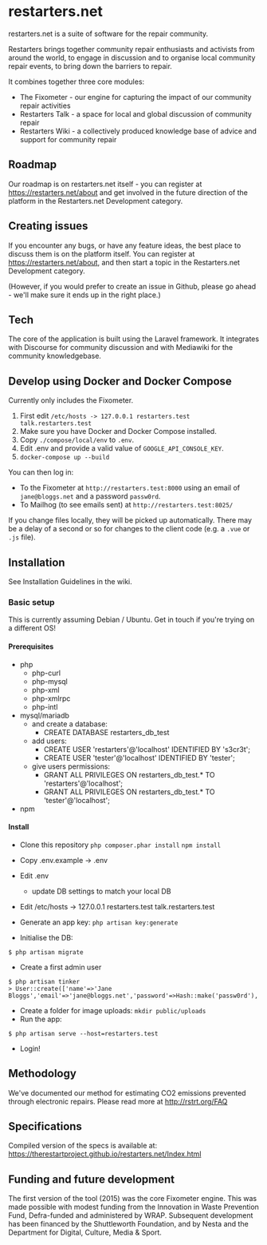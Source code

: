 # restarters.net

restarters.net is a suite of software for the repair community.

Restarters brings together community repair enthusiasts and activists from
around the world, to engage in discussion and to organise local community repair
events, to bring down the barriers to repair.

It combines together three core modules: 

* The Fixometer - our engine for capturing the impact of our community repair
  activities
* Restarters Talk - a space for local and global discussion of community repair
* Restarters Wiki - a collectively produced knowledge base of advice and support
  for community repair

## Roadmap

Our roadmap is on restarters.net itself - you can register at
https://restarters.net/about and get involved in the future direction of the
platform in the Restarters.net Development category.

## Creating issues

If you encounter any bugs, or have any feature ideas, the best place to discuss
them is on the platform itself. You can register at
https://restarters.net/about, and then start a topic in the Restarters.net
Development category.

(However, if you would prefer to create an issue in Github, please go ahead -
we'll make sure it ends up in the right place.)

## Tech

The core of the application is built using the Laravel framework. It integrates
with Discourse for community discussion and with Mediawiki for the community
knowledgebase.

## Develop using Docker and Docker Compose

Currently only includes the Fixometer.

1. First edit `/etc/hosts -> 127.0.0.1 restarters.test talk.restarters.test`
2. Make sure you have Docker and Docker Compose installed.
3. Copy `./compose/local/env` to `.env`.  
4. Edit .env and provide a valid value of `GOOGLE_API_CONSOLE_KEY`. 
5. `docker-compose up --build`

You can then log in:
- To the Fixometer at `http://restarters.test:8000` using an email of `jane@bloggs.net` and a password `passw0rd`.
- To Mailhog (to see emails sent) at `http://restarters.test:8025/`

If you change files locally, they will be picked up automatically.  There may be a delay of a second or so for changes to the client code (e.g. a `.vue` or `.js` file).

## Installation

See Installation Guidelines in the wiki.

### Basic setup

This is currently assuming Debian / Ubuntu. Get in touch if you're trying on a different OS!

#### Prerequisites

- php
  - php-curl
  - php-mysql
  - php-xml
  - php-xmlrpc
  - php-intl
- mysql/mariadb
  - and create a database:
    - CREATE DATABASE restarters_db_test
  - add users:
    - CREATE USER 'restarters'@'localhost' IDENTIFIED BY 's3cr3t'; 
    - CREATE USER 'tester'@'localhost' IDENTIFIED BY 'tester';
  - give users permissions:
    - GRANT ALL PRIVILEGES ON restarters_db_test.* TO 'restarters'@'localhost';
    - GRANT ALL PRIVILEGES ON restarters_db_test.* TO 'tester'@'localhost';
- npm

#### Install

- Clone this repository
`php composer.phar install`
`npm install`
- Copy .env.example -> .env
- Edit .env
  - update DB settings to match your local DB
- Edit /etc/hosts -> 127.0.0.1 restarters.test talk.restarters.test

- Generate an app key: `php artisan key:generate`

- Initialise the DB:

```
$ php artisan migrate
```

- Create a first admin user

```
$ php artisan tinker
> User::create(['name'=>'Jane Bloggs','email'=>'jane@bloggs.net','password'=>Hash::make('passw0rd'),'role'=>2]);
```

- Create a folder for image uploads:
`mkdir public/uploads`
- Run the app: 

```
$ php artisan serve --host=restarters.test
```

* Login!

## Methodology

We've documented our method for estimating CO2 emissions prevented through
electronic repairs. Please read more at http://rstrt.org/FAQ

## Specifications

Compiled version of the specs is available at: https://therestartproject.github.io/restarters.net/Index.html

## Funding and future development

The first version of the tool (2015) was the core Fixometer engine. This was
made possible with modest funding from the Innovation in Waste Prevention Fund,
Defra-funded and administered by WRAP. Subsequent development has been financed
by the Shuttleworth Foundation, and by Nesta and the Department for Digital,
Culture, Media & Sport.

```

```